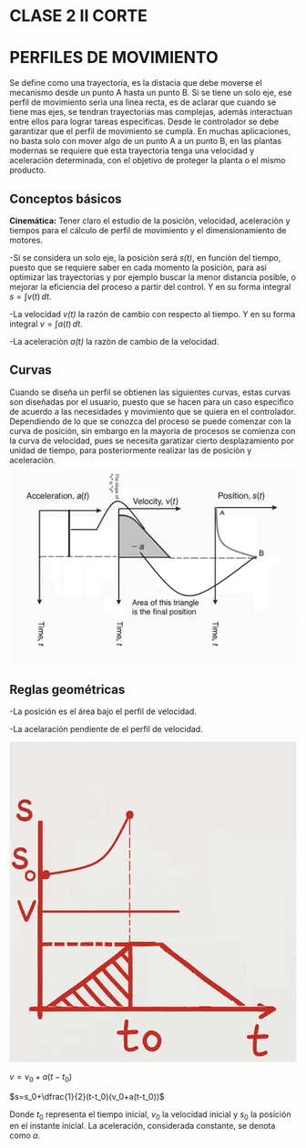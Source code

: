# CLASE 2 II CORTE
# PERFILES DE MOVIMIENTO
Se define como una trayectoria, es la distacia que debe moverse el mecanismo desde un punto A  hasta un punto B. Si se tiene un solo eje, ese perfil de movimiento serìa una lìnea recta, es de aclarar que cuando se tiene mas ejes, se tendran trayectorias mas complejas, ademàs interactuan entre ellos para lograr tareas especìficas. Desde le controlador se debe garantizar que el perfil de movimiento se cumpla. 
En muchas aplicaciones, no basta solo con mover algo de un punto A a un punto B, en las plantas modernas se requiere que esta trayectoria tenga una velocidad y aceleraciòn determinada, con el objetivo de proteger la planta o el mismo producto. 

## Conceptos básicos
**Cinemática:** Tener claro el estudio de la posiciòn, velocidad, aceleraciòn y tiempos para el cálculo de perfil de movimiento y el dimensionamiento de motores. 

-Si se considera un solo eje, la posiciòn será *s(t)*, en funciòn del tiempo, puesto que se requiere saber en cada momento la posiciòn, para asi optimizar las trayectorias y por ejemplo buscar la menor distancia posible, o mejorar la eficiencia del proceso a partir del control. Y en su forma integral $s=\int v(t)\,dt$. 

-La velocidad *v(t)* la razón de cambio con respecto al tiempo. Y en su forma integral $v=\int a(t)\,dt$.  

-La aceleraciòn *a(t)* la razòn de cambio de la velocidad. 

## Curvas
Cuando se diseña un perfil se obtienen las siguientes curvas, estas curvas son diseñadas por el usuario, puesto que se hacen para un caso especifico de acuerdo a las necesidades y movimiento que se quiera en el controlador. Dependiendo de lo que se conozca del proceso se puede comenzar con la curva de posiciòn, sin embargo en la mayoria de procesos se comienza con la curva de velocidad, pues se necesita garatizar cierto desplazamiento por unidad de tiempo, para posteriormente realizar las de posiciòn y aceleraciòn. 

![Figura de prueba](IMAGES/curvas.png)

## Reglas geométricas

-La posición es el área bajo el perfil de velocidad.

-La acelaración pendiente de el perfil de velocidad. 

![Figura de prueba](IMAGES/grafica2.png)

$v=v_0+a(t-t_0)$

$s=s_0+\dfrac{1}{2}(t-t_0)(v_0+a(t-t_0))$

Donde $t_0$ representa el tiempo inicial, $v_0$ la velocidad inicial y $s_0$ la posición en el instante inicial. La aceleración, considerada constante, se denota como $a$.


